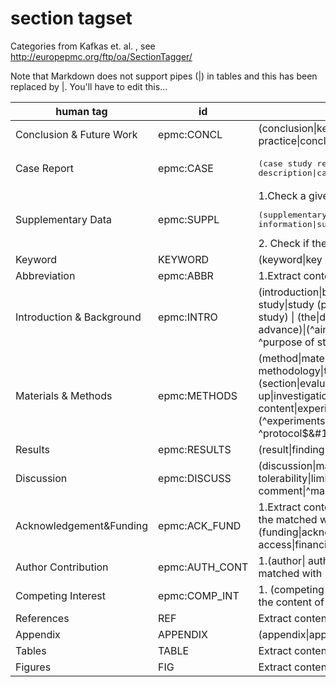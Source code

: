 # section tagset

Categories from Kafkas et. al. , see http://europepmc.org/ftp/oa/SectionTagger/ 

Note that Markdown does not support pipes (|) in tables and this has been replaced by &#124;. You'll have to edit this...

| human tag       | id           | purpose  |
| ------------- |-------------| -----|
| Conclusion & Future Work | epmc:CONCL |	(conclusion&#124;key message&#124;future&#124;summary&#124;recommendation&#124; implications for clinical practice&#124;concluding remark) |
| Case Report	| epmc:CASE | <pre>(case study report&#124;case report&#124;case presentation&#124;case description&#124;case summary&#124;case history&#124; (\d)+\. case&#124;^ case (\d)+$&#124;^case$&#124;^cases$)</pre> |
| Supplementary Data	| epmc:SUPPL | 1.Check a given title for <pre>(supplementary&#124;supporting information&#124;supplemental&#124;web extra material)</pre> 2. Check if the content of the <footnote> matches with (supplementary) |
| Keyword	| KEYWORD |(keyword&#124;key word&#124;key term&#124;index&#124;ocis code&#124;mesh&#124;accession&#124;search term)	|
| Abbreviation	| epmc:ABBR | 1.Extract content of the <glossary> element from a given xml document 2.(abbreviation&#124;glossary) |
| Introduction & Background	| epmc:INTRO |(introduction&#124;background&#124;related literature&#124;literature review&#124; objective&#124; purpose of this study&#124;study (purpose&#124;aim&#124;aims))&#124; (\d)+. (purpose&#124;aims&#124;aim)&#124;(aims&#124;aim&#124;purpose) of the study) &#124; (the&#124;drug&#124;systematic&#124;book) review&#124;review of literature&#124;related work&#124; recent advance)&#124;(^aim$&#124;^aims$&#124;^purpose$&#124;^purposes$&#124;^purpose/aim$&#124; ^purpose of study$&#124;^review$&#124;^reviews$&#124;^minireview$) |
| Materials & Methods	| epmc:METHODS | (method&#124;material&#124;experimental procedure&#124;implementation&#124; methodology&#124;treatment&#124;statistical analysis&#124;(\d)+. Experimental&#124; experimental (section&#124;evaluation&#124;design&#124;approach&#124;protocol&#124;setting&#124;set up&#124;investigation&#124;detail&#124;part&#124;pespective&#124;tool)&#124;study protocol&#124; construction and content&#124;experiment (\d)+&#124;analysis&#124;utility&#124;design&#124; (\d)+\. Theory&#124;theory and&#124;theory of)&#124; (^experiments$&#124;^experimental$&#124;^the study$&#124;^(\d)+. the study$&#124; ^protocol$&#124;^protocols$&#124;^theory$) AND NOT (supplement) |
| Results	| epmc:RESULTS | (result&#124;finding&#124;diagnosis) |
| Discussion	| epmc:DISCUSS | (discussion&#124;management of&#124;(\d)+. management&#124;safety and tolerability&#124;limitations&#124;perspective&#124;commentary&#124;(\d)+. comment&#124;^management$&#124;^comment$&#124;^comments$) |
| Acknowledgement&Funding	| epmc:ACK_FUND | 1.Extract content of the <ack> element from a given xml document 2.Check if the content of the <footnote>  matched with (financial disclosure&#124;support&#124;fund&#124;grant&#124;thank) 3.(funding&#124;acknowledgment&#124;acknowledgement&#124;acknowledgement&#124;acknowlegement&#124;open access&#124;financial support&#124;grant&#124;author note) |
| Author Contribution | epmc:AUTH_CONT |	1.(author&#124; authors'&#124; author's) contribution 2.Check if the content of the <footnote> element matched with (fn-type=”con”) |
| Competing Interest	| epmc:COMP_INT| 1. (competing interest&#124;(conflict&#124;conflicts) of interest&#124;disclosure&#124;declaration) 2. Check if the content of the <footnote> element matched with (fn-type=”conflict”) | 
| References	| REF  | Extract content of the <ref-list> element from a given xml document |
| Appendix	| APPENDIX | (appendix&#124;appendices) |
| Tables	| TABLE| Extract content of all <table-wrap> elements from a given xml document |
| Figures	| FIG  | Extract content of all <fig> elements from a given xml document |





